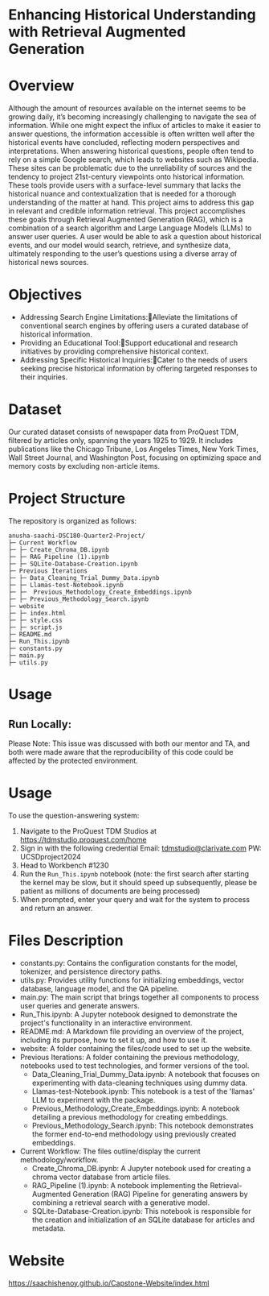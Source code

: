 # Enhancing Historical Understanding with Retrieval Augmented Generation

# Overview

Although the amount of resources available on the internet seems to be growing daily, it’s becoming increasingly challenging to navigate the sea of information. While one might expect the influx of articles to make it easier to answer questions, the information accessible is often written well after the historical events have concluded, reflecting modern perspectives and interpretations. When answering historical questions, people often tend to rely on a simple Google search, which leads to websites such as Wikipedia. These sites can be problematic due to the unreliability of sources and the tendency to project 21st-century viewpoints onto historical information. These tools provide users with a surface-level summary that lacks the historical nuance and contextualization that is needed for a thorough understanding of the matter at hand. This project aims to address this gap in relevant and credible information retrieval. This project accomplishes these goals through Retrieval Augmented Generation (RAG), which is a combination of a search algorithm and Large Language Models (LLMs) to answer user queries. A user would be able to ask a question about historical events, and our model would search, retrieve, and synthesize data, ultimately responding to the user’s questions using a diverse array of historical news sources. 


# Objectives
- Addressing Search Engine Limitations:Alleviate the limitations of conventional search engines by offering users a curated database of historical information.
- Providing an Educational Tool:Support educational and research initiatives by providing comprehensive historical context.
- Addressing Specific Historical Inquiries:Cater to the needs of users seeking precise historical information by offering targeted responses to their inquiries.


# Dataset
Our curated dataset consists of newspaper data from ProQuest TDM, filtered by articles only, spanning the years 1925 to 1929. It includes publications like the Chicago Tribune, Los Angeles Times, New York Times, Wall Street Journal, and Washington Post, focusing on optimizing space and memory costs by excluding non-article items.


# Project Structure
The repository is organized as follows:
```
anusha-saachi-DSC180-Quarter2-Project/
├─ Current Workflow
├─ ├─ Create_Chroma_DB.ipynb
├─ ├─ RAG_Pipeline (1).ipynb
├─ ├─ SQLite-Database-Creation.ipynb
├─ Previous Iterations
├─ ├─ Data_Cleaning_Trial_Dummy_Data.ipynb
├─ ├─ Llamas-test-Notebook.ipynb
├─ ├─  Previous_Methodology_Create_Embeddings.ipynb
├─ ├─ Previous_Methodology_Search.ipynb
├─ website
├─ ├─ index.html
├─ ├─ style.css
├─ ├─ script.js
├─ README.md
├─ Run_This.ipynb
├─ constants.py
├─ main.py
├─ utils.py

```

# Usage

## Run Locally: 
Please Note: This issue was discussed with both our mentor and TA, and both were made aware that the reproducibility of this code could be affected by the protected environment.

# Usage
To use the question-answering system:

1. Navigate to the ProQuest TDM Studios at https://tdmstudio.proquest.com/home 
2. Sign in with the following credential
    Email: tdmstudio@clarivate.com
    PW:  UCSDproject2024
4. Head to Workbench #1230
5. Run the ```Run_This.ipynb``` notebook (note: the first search after starting the kernel may be slow, but it should speed up subsequently, please be patient as millions of documents are being processed)
6. When prompted, enter your query and wait for the system to process and return an answer.

# Files Description
- constants.py: Contains the configuration constants for the model, tokenizer, and persistence directory paths.
- utils.py: Provides utility functions for initializing embeddings, vector database, language model, and the QA pipeline.
- main.py: The main script that brings together all components to process user queries and generate answers.
- Run_This.ipynb: A Jupyter notebook designed to demonstrate the project's functionality in an interactive environment.
- README.md: A Markdown file providing an overview of the project, including its purpose, how to set it up, and how to use it.
- website: A folder containing the files/code used to set up the website.
- Previous Iterations: A folder containing the previous methodology, notebooks used to test technologies, and former versions of the tool.
    - Data_Cleaning_Trial_Dummy_Data.ipynb: A  notebook that  focuses on experimenting with data-cleaning techniques using dummy data.
    - Llamas-test-Notebook.ipynb: This notebook is a test of the 'llamas' LLM to experiment with the package.
    - Previous_Methodology_Create_Embeddings.ipynb: A notebook detailing a previous methodology for creating embeddings.
    - Previous_Methodology_Search.ipynb: This notebook demonstrates the former end-to-end methodology using previously created embeddings.
 - Current Workflow: The files outline/display the current methodology/workflow.
    - Create_Chroma_DB.ipynb: A Jupyter notebook used for creating a chroma vector database from article files.
    - RAG_Pipeline (1).ipynb: A notebook implementing the Retrieval-Augmented Generation (RAG) Pipeline for generating answers by combining a retrieval search with a generative model.
    - SQLite-Database-Creation.ipynb: This notebook is responsible for the creation and initialization of an SQLite database for articles and metadata.


# Website

https://saachishenoy.github.io/Capstone-Website/index.html

